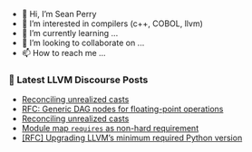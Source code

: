 - 👋 Hi, I’m Sean Perry
- 👀 I’m interested in compilers (c++, COBOL, llvm)
- 🌱 I’m currently learning ...
- 💞️ I’m looking to collaborate on ...
- 📫 How to reach me ...

<!---
s66perry/s66perry is a ✨ special ✨ repository because its `README.md` (this file) appears on your GitHub profile.
You can click the Preview link to take a look at your changes.
--->
### 📕 Latest LLVM Discourse Posts

<!-- DISCOURSE-LLVM:START -->
- [Reconciling unrealized casts](https://discourse.llvm.org/t/reconciling-unrealized-casts/88620#post_7)
- [RFC: Generic DAG nodes for floating-point operations](https://discourse.llvm.org/t/rfc-generic-dag-nodes-for-floating-point-operations/88592#post_6)
- [Reconciling unrealized casts](https://discourse.llvm.org/t/reconciling-unrealized-casts/88620#post_6)
- [Module map `requires` as non-hard requirement](https://discourse.llvm.org/t/module-map-requires-as-non-hard-requirement/88589#post_6)
- [[RFC] Upgrading LLVM’s minimum required Python version](https://discourse.llvm.org/t/rfc-upgrading-llvm-s-minimum-required-python-version/88605?page=2#post_22)
<!-- DISCOURSE-LLVM:END -->
